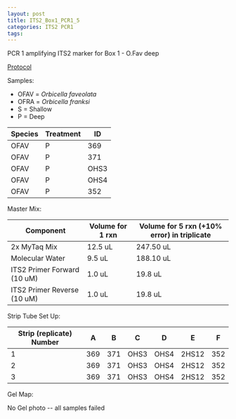 ```yaml
---
layout: post
title: ITS2_Box1_PCR1_5
categories: ITS2 PCR1
tags:
---
```


PCR 1 amplifying ITS2 marker for Box 1 - O.Fav deep


[Protocol](https://github.com/wdunster/WDPrada_Lab_Notebook/blob/master/protocols/PCR1_Protocol.md)


Samples:
- OFAV = *Orbicella faveolata*
- OFRA = *Orbicella franksi*
- S = Shallow
- P = Deep

| Species | Treatment | ID   |
|---------|-----------|------|
| OFAV    | P         | 369  |
| OFAV    | P         | 371  |
| OFAV    | P         | OHS3 |
| OFAV    | P         | OHS4 |
| OFAV    | P         | 352  |

Master Mix:

| Component                   | Volume for 1 rxn  |  Volume for 5 rxn (+10% error) in triplicate |
|-----------------------------|-------------------|---------------------------------------------|
| 2x MyTaq Mix                | 12.5 uL           | 247.50 uL                                   |
| Molecular Water             | 9.5 uL            | 188.10 uL                                   |
| ITS2 Primer Forward (10 uM) | 1.0 uL            | 19.8 uL                                     |
| ITS2 Primer Reverse (10 uM) | 1.0 uL            | 19.8 uL                                     |

Strip Tube Set Up:

| Strip (replicate) Number | A   | B   | C    | D    | E     | F   |
|--------------------------|-----|-----|------|------|-------|-----|
| 1                        | 369 | 371 | OHS3 | OHS4 | 2HS12 | 352 |
| 2                        | 369 | 371 | OHS3 | OHS4 | 2HS12 | 352 |
| 3                        | 369 | 371 | OHS3 | OHS4 | 2HS12 | 352 |

Gel Map:

No Gel photo -- all samples failed
